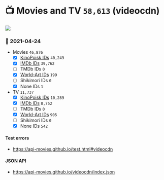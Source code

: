 # :tv: Movies and TV `58,613` (videocdn)

<a href="https://API-Movies.github.io"><img src="https://API-Movies.github.io/banner.png?cache"></a>

### :date: 2021-04-24
- Movies `46,876`
  - [x] <a href="https://API-Movies.github.io/videocdn/movie_kinopoisk_ids.json">KinoPoisk IDs</a> `40,249`
  - [x] <a href="https://API-Movies.github.io/videocdn/movie_imdb_ids.json">IMDb IDs</a> `39,762`
  - [ ] TMDb IDs `0`
  - [x] <a href="https://API-Movies.github.io/videocdn/movie_world_art_ids.json">World-Art IDs</a> `199`
  - [ ] Shikimori IDs `0`
  - [x] None IDs `1`
- TV `11,737`
  - [x] <a href="https://API-Movies.github.io/videocdn/tv_kinopoisk_ids.json">KinoPoisk IDs</a> `10,289`
  - [x] <a href="https://API-Movies.github.io/videocdn/tv_imdb_ids.json">IMDb IDs</a> `8,752`
  - [ ] TMDb IDs `0`
  - [x] <a href="https://API-Movies.github.io/videocdn/tv_world_art_ids.json">World-Art IDs</a> `905`
  - [ ] Shikimori IDs `0`
  - [x] None IDs `542`
#### Test errors
- <a href='https://api-movies.github.io/test.html#videocdn'>https://api-movies.github.io/test.html#videocdn</a>
#### JSON API
- <a href='https://api-movies.github.io/videocdn/index.json'>https://api-movies.github.io/videocdn/index.json</a>
